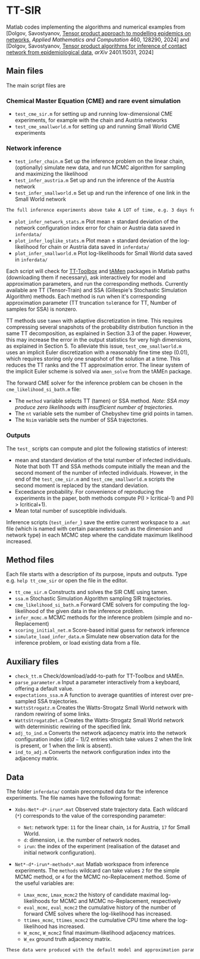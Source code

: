 # TT-SIR

Matlab codes implementing the algorithms and numerical examples from [Dolgov, Savostyanov, [Tensor product approach to modelling epidemics on networks](https://doi.org/10.1016/j.amc.2023.128290), _Applied Mathematics and Computation_ 460, 128290, 2024] and [Dolgov, Savostyanov, [Tensor product algorithms for inference of contact network from epidemiological data](https://arxiv.org/abs/2401.15031), _arXiv_ 2401.15031, 2024]

## Main files

The main script files are

### Chemical Master Equation (CME) and rare event simulation

- `test_cme_sir.m` for setting up and running low-dimensional CME experiments, for example with the chain and Austria networks
- `test_cme_smallworld.m` for setting up and running Small World CME experiments

### Network inference

- `test_infer_chain.m` Set up the inference problem on the linear chain, (optionally) simulate new data, and run MCMC algorithm for sampling and maximizing the likelihood
- `test_infer_austria.m` Set up and run the inference of the Austria network
- `test_infer_smallworld.m` Set up and run the inference of one link in the Small World network

 ```markdown
 The full inference experiments above take A LOT of time, e.g. 3 days for the 15-dimensional Small World network. For a quick reproduction of the plots in the paper, the following scripts parse precomputed data.
 ```

- `plot_infer_network_stats.m` Plot mean $\pm$ standard deviation of the network configuration index error for chain or Austria data saved in `inferdata/`
- `plot_infer_loglike_stats.m` Plot mean $\pm$ standard deviation of the log-likelihood for chain or Austria data saved in `inferdata/`
- `plot_infer_smallworld.m` Plot log-likelihoods for Small World data saved in `inferdata/`

Each script will check for [TT-Toolbox](https://github.com/oseledets/TT-Toolbox) and [tAMen](https://github.com/dolgov/tamen) packages in Matlab paths (downloading them if necessary), ask interactively for model and approximation parameters, and run the corresponding methods. Currently available are TT (Tensor-Train) and SSA (Gillespie's Stochastic Simulation Algorithm) methods. Each method is run when it's corresponding approximation parameter (TT truncation `tol`erance for TT, Number of samples for SSA) is nonzero.

TT methods use `tamen` with adaptive discretization in time. This requires compressing several snapshots of the probability distribution function in the same TT decomposition, as explained in Section 3.3 of the paper. However, this may increase the error in the output statistics for very high dimensions, as explained in Section 5. To alleviate this issue, `test_cme_smallworld.m` uses an implicit Euler discretization with a reasonably fine time step (0.01), which requires storing only one snapshot of the solution at a time. This reduces the TT ranks and the TT approximation error. The linear system of the implicit Euler scheme is solved via `amen_solve` from the tAMEn package.

The forward CME solver for the inference problem can be chosen in the `cme_likelihood_si_bath.m` file:

- The `method` variable selects TT (tamen) or SSA method. _Note: SSA may produce zero likelihoods with insufficient number of trajectories._
- The `nt` variable sets the number of Chebyshev time grid points in tamen.
- The `Nsim` variable sets the number of SSA trajectories.

### Outputs

The `test_` scripts can compute and plot the following statistics of interest:

- mean and standard deviation of the total number of infected individuals. Note that both TT and SSA methods compute initially the mean and the second moment of the number of infected individuals. However, in the end of the `test_cme_sir.m` and `test_cme_smallworld.m` scripts the second moment is replaced by the standard deviation.
- Exceedance probability. For convenience of reproducing the experiments in the paper, both methods compute P(I > Icritical-1) and P(I > Icritical+1).
- Mean total number of susceptible individuals.

Inference scripts (`test_infer_`) save the entire current workspace to a `.mat` file (which is named with certain parameters such as the dimension and network type) in each MCMC step where the candidate maximum likelihood increased.

## Method files

Each file starts with a description of its purpose, inputs and outputs. Type e.g. `help tt_cme_sir` or open the file in the editor.

- `tt_cme_sir.m` Constructs and solves the SIR CME using tamen.
- `ssa.m` Stochastic Simulation Algorithm sampling SIR trajectories.
- `cme_likelihood_si_bath.m` Forward CME solvers for computing the log-likelihood of the given data in the inference problem.
- `infer_mcmc.m` MCMC methods for the inference problem (simple and no-Replacement)
- `scoring_initial_net.m` Score-based initial guess for network inference
- `simulate_load_infer_data.m` Simulate new observation data for the inference problem, or load existing data from a file.

## Auxiliary files

- `check_tt.m` Check/download/add-to-path for TT-Toolbox and tAMEn.
- `parse_parameter.m` Input a parameter interactively from a keyboard, offering a default value.
- `expectations_ssa.m` A function to average quantities of interest over pre-sampled SSA trajectories.
- `WattsStrogatz.m` Creates the Watts-Strogatz Small World network with random rewiring of some links.
- `WattsStrogatzDet.m` Creates the Watts-Strogatz Small World network with deterministic rewiring of the specified link.
- `adj_to_ind.m` Converts the network adjacency matrix into the network configuration index ($d(d-1)/2$ entries which take values 2 when the link is present, or 1 when the link is absent).
- `ind_to_adj.m` Converts the network configuration index into the adjacency matrix.

## Data

The folder `inferdata/` contain precomputed data for the inference experiments. The file names have the following format:

- `Xobs-Net*-d*-irun*.mat` Observed state trajectory data. Each wildcard (`*`) corresponds to the value of the corresponding parameter:
  - `Net`: network type: `11` for the linear chain, `14` for Austria, `17` for Small World.
  - `d`: dimension, i.e. the number of network nodes.
  - `irun`: the index of the experiment (realisation of the dataset and initial network configuration).
- `Net*-d*-irun*-methods*.mat` Matlab workspace from inference experiments. The `methods` wildcard can take values `2` for the simple MCMC method, or `4` for the MCMC no-Replacement method. Some of the useful variables are:

  - `Lmax_mcmc`, `Lmax_mcmc2` the history of candidate maximal log-likelihoods for MCMC and MCMC no-Replacement, respectively
  - `eval_mcmc`, `eval_mcmc2` the cumulative history of the number of forward CME solves where the log-likelihood has increased.
  - `ttimes_mcmc`, `ttimes_mcmc2` the cumulative CPU time where the log-likelihood has increased.
  - `W_mcmc`, `W_mcmc2` final maximum-likelihood adjacency matrices.
  - `W_ex` ground truth adjacency matrix.

```markdown
These data were produced with the default model and approximation parameters (e.g. T, the observation time) set up in the test_ scripts. If you change these default values, you may need to rerun the entire inference experiment with new simulated data.
```
